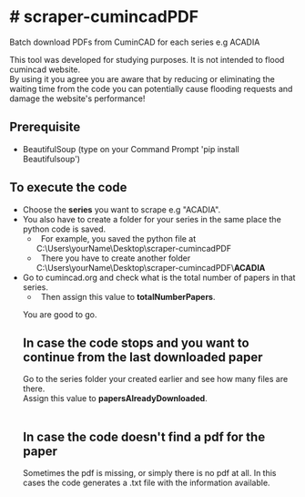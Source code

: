 <h1># scraper-cumincadPDF</h1>

<p>Batch download PDFs from CuminCAD for each series e.g ACADIA</p>

<p>This tool was developed for studying purposes. It is not intended to flood cumincad website.<br />
By using it you agree you are aware that by reducing or eliminating the waiting time from the code you can potentially cause flooding requests and damage the website&#39;s performance!</p>

<h2>Prerequisite</h2>

<ul>
	<li>BeautifulSoup (type on your Command Prompt &#39;pip install Beautifulsoup&#39;)</li>
</ul>

<h2>To execute the code</h2>

<ul>
	<li>Choose the <strong>series</strong>&nbsp;you want to scrape e.g "ACADIA".</li>
	<li>You also have to create a folder for your series in the same place the python code is saved.
	<ul>
		<li>&nbsp; For example, you saved the python file at C:\Users\yourName\Desktop\scraper-cumincadPDF</li>
		<li>&nbsp; There you have to create another folder C:\Users\yourName\Desktop\scraper-cumincadPDF\<strong>ACADIA</strong></li>
	</ul>
	</li>
	<li>Go to cumincad.org and check what is the total number of papers in that series.
	<ul>
		<li>&nbsp; Then assign this value to <strong>totalNumberPapers</strong>.</li>
</ul>
<p>You are good to go.</p>
<h2>In case the code stops and you want to continue from the last downloaded paper</h2>
<p>Go to the series folder your created earlier and see how many files are there.<br />
Assign this value to <strong>papersAlreadyDownloaded</strong>.<br />
&nbsp;</p>

<h2>In case the code doesn't find a pdf for the paper</h2>
<p>Sometimes the pdf is missing, or simply there is no pdf at all. In this cases the code generates a .txt file with the information available.</p>
		
